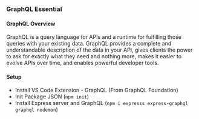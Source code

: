 ### GraphQL Essential

#### GraphQL Overview

GraphQL is a query language for APIs and a runtime for fulfilling those queries with your existing data. GraphQL provides a complete and understandable description of the data in your API, gives clients the power to ask for exactly what they need and nothing more, makes it easier to evolve APIs over time, and enables powerful developer tools.

#### Setup

- Install VS Code Extension - GraphQL (From GraphQL Foundation)
- Init Package JSON (`npm init`)
- Install Express server and GraphQL (`npm i expresss express-graphql graphql nodemon`)

